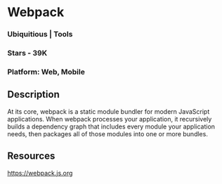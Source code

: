 # Webpack

### Ubiquitious | Tools

### Stars - 39K

### Platform: Web, Mobile

## Description

At its core, webpack is a static module bundler for modern JavaScript applications. When webpack processes your application, it recursively builds a dependency graph that includes every module your application needs, then packages all of those modules into one or more bundles.

## Resources

https://webpack.js.org
